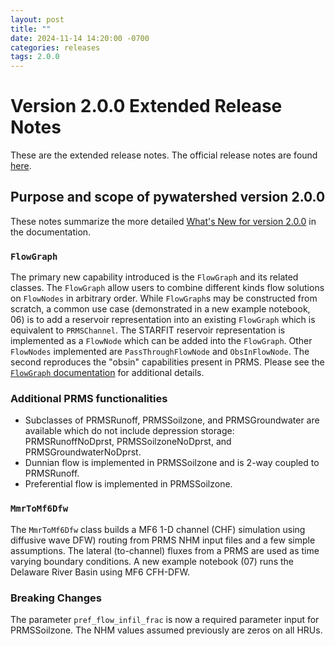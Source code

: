 ```yaml
---
layout: post
title: ""
date: 2024-11-14 14:20:00 -0700
categories: releases
tags: 2.0.0
---
```


# Version 2.0.0 Extended Release Notes

These are the extended release notes. The official release notes are found
[here](https://github.com/EC-USGS/pywatershed/releases/tag/2.0.0).

## Purpose and scope of pywatershed version 2.0.0

These notes summarize the more detailed [What's New for version 2.0.0](https://pywatershed.readthedocs.io/en/latest/whats-new.html#v2-2-0-14-november-2024) in the documentation.

### `FlowGraph`
The primary new capability introduced is the `FlowGraph` and its related classes.
The `FlowGraph` allow users to combine different kinds flow solutions on `FlowNodes` in
arbitrary order. While `FlowGraph`s may be constructed from scratch, a common use case
(demonstrated in a new example notebook, 06) is to add a reservoir representation
into an existing `FlowGraph` which is equivalent to `PRMSChannel`. The STARFIT
reservoir representation is implemented as a `FlowNode` which can be added into
the `FlowGraph`. Other `FlowNodes` implemented are `PassThroughFlowNode` and
`ObsInFlowNode`. The second reproduces the "obsin" capabilities present in PRMS.
Please see the [`FlowGraph` documentation](https://pywatershed.readthedocs.io/en/latest/api/generated/pywatershed.FlowGraph.html#pywatershed.FlowGraph) for additional details.


### Additional PRMS functionalities
- Subclasses of PRMSRunoff, PRMSSoilzone, and PRMSGroundwater are available
  which do not include depression storage: PRMSRunoffNoDprst, PRMSSoilzoneNoDprst, and PRMSGroundwaterNoDprst.
- Dunnian flow is implemented in PRMSSoilzone and is 2-way coupled to PRMSRunoff.
- Preferential flow is implemented in PRMSSoilzone.


### `MmrToMf6Dfw`
The `MmrToMf6Dfw` class builds a MF6 1-D channel (CHF) simulation using diffusive wave
DFW) routing from PRMS NHM input files and a few simple assumptions. The
lateral (to-channel) fluxes from a PRMS are used as time varying boundary
conditions. A new example notebook (07) runs the Delaware River Basin using MF6 CFH-DFW.


### Breaking Changes
The parameter `pref_flow_infil_frac` is now a required parameter input for PRMSSoilzone. The
NHM values assumed previously are zeros on all HRUs.
